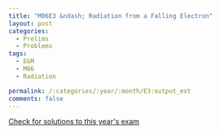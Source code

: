 ```yaml
---
title: "M06E3 &ndash; Radiation from a Falling Electron"
layout: post
categories:
  - Prelims
  - Problems
tags:
  - E&M
  - M06
  - Radiation

permalink: /:categories/:year/:month/E3:output_ext
comments: false
---
```

<object data="2006M3E.pdf" type="application/pdf" width="100%" height="500"></object>
<div class="message"><a href='https://princetonprelim.com/prelim/17/'>Check for solutions to this year's exam</a></div>